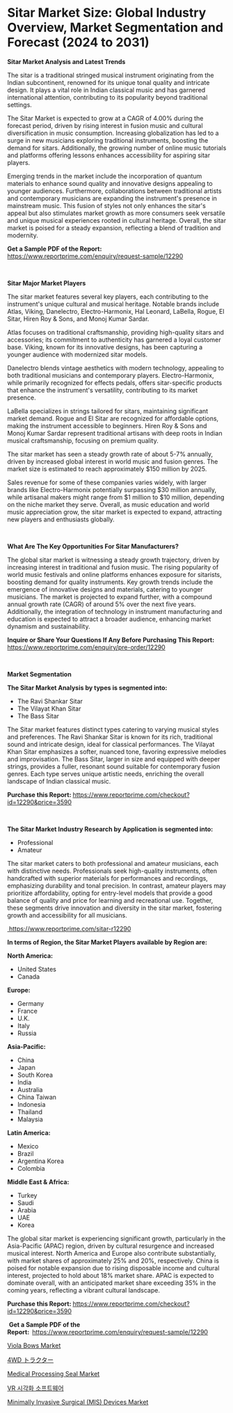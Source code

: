 <p><h1>Sitar Market Size: Global Industry Overview, Market Segmentation and Forecast (2024 to 2031)</h1></p><p><strong>Sitar Market Analysis and Latest Trends</strong></p>
<p><p>The sitar is a traditional stringed musical instrument originating from the Indian subcontinent, renowned for its unique tonal quality and intricate design. It plays a vital role in Indian classical music and has garnered international attention, contributing to its popularity beyond traditional settings. </p><p>The Sitar Market is expected to grow at a CAGR of 4.00% during the forecast period, driven by rising interest in fusion music and cultural diversification in music consumption. Increasing globalization has led to a surge in new musicians exploring traditional instruments, boosting the demand for sitars. Additionally, the growing number of online music tutorials and platforms offering lessons enhances accessibility for aspiring sitar players.</p><p>Emerging trends in the market include the incorporation of quantum materials to enhance sound quality and innovative designs appealing to younger audiences. Furthermore, collaborations between traditional artists and contemporary musicians are expanding the instrument's presence in mainstream music. This fusion of styles not only enhances the sitar's appeal but also stimulates market growth as more consumers seek versatile and unique musical experiences rooted in cultural heritage. Overall, the sitar market is poised for a steady expansion, reflecting a blend of tradition and modernity.</p></p>
<p><strong>Get a Sample PDF of the Report:&nbsp;</strong> <a href="https://www.reportprime.com/enquiry/request-sample/12290">https://www.reportprime.com/enquiry/request-sample/12290</a></p>
<p>&nbsp;</p>
<p><strong>Sitar Major Market Players</strong></p>
<p><p>The sitar market features several key players, each contributing to the instrument's unique cultural and musical heritage. Notable brands include Atlas, Viking, Danelectro, Electro-Harmonix, Hal Leonard, LaBella, Rogue, El Sitar, Hiren Roy & Sons, and Monoj Kumar Sardar. </p><p>Atlas focuses on traditional craftsmanship, providing high-quality sitars and accessories; its commitment to authenticity has garnered a loyal customer base. Viking, known for its innovative designs, has been capturing a younger audience with modernized sitar models.</p><p>Danelectro blends vintage aesthetics with modern technology, appealing to both traditional musicians and contemporary players. Electro-Harmonix, while primarily recognized for effects pedals, offers sitar-specific products that enhance the instrument's versatility, contributing to its market presence.</p><p>LaBella specializes in strings tailored for sitars, maintaining significant market demand. Rogue and El Sitar are recognized for affordable options, making the instrument accessible to beginners. Hiren Roy & Sons and Monoj Kumar Sardar represent traditional artisans with deep roots in Indian musical craftsmanship, focusing on premium quality.</p><p>The sitar market has seen a steady growth rate of about 5-7% annually, driven by increased global interest in world music and fusion genres. The market size is estimated to reach approximately $150 million by 2025. </p><p>Sales revenue for some of these companies varies widely, with larger brands like Electro-Harmonix potentially surpassing $30 million annually, while artisanal makers might range from $1 million to $10 million, depending on the niche market they serve. Overall, as music education and world music appreciation grow, the sitar market is expected to expand, attracting new players and enthusiasts globally.</p></p>
<p>&nbsp;</p>
<p><strong>What Are The Key Opportunities For Sitar Manufacturers?</strong></p>
<p><p>The global sitar market is witnessing a steady growth trajectory, driven by increasing interest in traditional and fusion music. The rising popularity of world music festivals and online platforms enhances exposure for sitarists, boosting demand for quality instruments. Key growth trends include the emergence of innovative designs and materials, catering to younger musicians. The market is projected to expand further, with a compound annual growth rate (CAGR) of around 5% over the next five years. Additionally, the integration of technology in instrument manufacturing and education is expected to attract a broader audience, enhancing market dynamism and sustainability.</p></p>
<p><strong>Inquire or Share Your Questions If Any Before Purchasing This Report:</strong> <a href="https://www.reportprime.com/enquiry/pre-order/12290">https://www.reportprime.com/enquiry/pre-order/12290</a></p>
<p>&nbsp;</p>
<p><strong>Market Segmentation</strong></p>
<p><strong>The Sitar Market Analysis by types is segmented into:</strong></p>
<p><ul><li>The Ravi Shankar Sitar</li><li>The Vilayat Khan Sitar</li><li>The Bass Sitar</li></ul></p>
<p><p>The Sitar market features distinct types catering to varying musical styles and preferences. The Ravi Shankar Sitar is known for its rich, traditional sound and intricate design, ideal for classical performances. The Vilayat Khan Sitar emphasizes a softer, nuanced tone, favoring expressive melodies and improvisation. The Bass Sitar, larger in size and equipped with deeper strings, provides a fuller, resonant sound suitable for contemporary fusion genres. Each type serves unique artistic needs, enriching the overall landscape of Indian classical music.</p></p>
<p><strong>Purchase this Report:&nbsp;</strong><a href="https://www.reportprime.com/checkout?id=12290&price=3590">https://www.reportprime.com/checkout?id=12290&price=3590</a></p>
<p>&nbsp;</p>
<p><strong>The Sitar Market Industry Research by Application is segmented into:</strong></p>
<p><ul><li>Professional</li><li>Amateur</li></ul></p>
<p><p>The sitar market caters to both professional and amateur musicians, each with distinctive needs. Professionals seek high-quality instruments, often handcrafted with superior materials for performances and recordings, emphasizing durability and tonal precision. In contrast, amateur players may prioritize affordability, opting for entry-level models that provide a good balance of quality and price for learning and recreational use. Together, these segments drive innovation and diversity in the sitar market, fostering growth and accessibility for all musicians.</p></p>
<p><a href="https://www.reportprime.com/sitar-r12290">&nbsp;https://www.reportprime.com/sitar-r12290</a></p>
<p><strong>In terms of Region, the Sitar Market Players available by Region are:</strong></p>
<p>
    <p> <strong> North America: </strong>
        <ul>
            <li>United States</li>
            <li>Canada</li>
        </ul>
        </p> 
    <p> <strong> Europe: </strong>
        <ul>
            <li>Germany</li>
            <li>France</li>
            <li>U.K.</li>
            <li>Italy</li>
            <li>Russia</li>
        </ul>
        </p> 
    <p> <strong> Asia-Pacific: </strong>
        <ul>
            <li>China</li>
            <li>Japan</li>
            <li>South Korea</li>
            <li>India</li>
            <li>Australia</li>
            <li>China Taiwan</li>
            <li>Indonesia</li>
            <li>Thailand</li>
            <li>Malaysia</li>
        </ul>
        </p> 
    <p> <strong> Latin America: </strong>
        <ul>
            <li>Mexico</li>
            <li>Brazil</li>
            <li>Argentina Korea</li>
            <li>Colombia</li>
        </ul>
        </p> 
    <p> <strong> Middle East & Africa: </strong>
        <ul>
            <li>Turkey</li>
            <li>Saudi</li>
            <li>Arabia</li>
            <li>UAE</li>
            <li>Korea</li>
        </ul>
    </p>
    </p>
<p><p>The global sitar market is experiencing significant growth, particularly in the Asia-Pacific (APAC) region, driven by cultural resurgence and increased musical interest. North America and Europe also contribute substantially, with market shares of approximately 25% and 20%, respectively. China is poised for notable expansion due to rising disposable income and cultural interest, projected to hold about 18% market share. APAC is expected to dominate overall, with an anticipated market share exceeding 35% in the coming years, reflecting a vibrant cultural landscape.</p></p>
<p><strong>Purchase this Report: </strong><a href="https://www.reportprime.com/checkout?id=12290&price=3590">https://www.reportprime.com/checkout?id=12290&price=3590</a></p>
<p>&nbsp;<strong>Get a Sample PDF of the Report:&nbsp;&nbsp;</strong><a href="https://www.reportprime.com/enquiry/request-sample/12290">https://www.reportprime.com/enquiry/request-sample/12290</a></p>
<p><strong></strong></p>
<p><p><a href="https://github.com/santosh758595/Market-Research-Report-List-6/blob/main/viola-bows-market.md">Viola Bows Market</a></p><p><a href="https://medium.com/@bproschd5/%EF%BC%94wd%E3%83%88%E3%83%A9%E3%82%AF%E3%82%BF%E3%83%BC%E3%81%AE%E5%B8%82%E5%A0%B4%E4%BA%88%E6%B8%AC-%E5%B8%82%E5%A0%B4%E5%8B%95%E5%90%91-%E3%81%8A%E3%82%88%E3%81%B3%E5%BD%B1%E9%9F%BF%E5%88%86%E6%9E%90-2024%E5%B9%B4-2031%E5%B9%B4-754fdeef3e16">4WD トラクター</a></p><p><a href="https://issuu.com/reportprime-2/docs/medical-processing-seal-market-size_3abfda3b6b84b3">Medical Processing Seal Market</a></p><p><a href="https://medium.com/@joespinka88967/vr-%EC%8B%9C%EA%B0%81%ED%99%94-%EC%86%8C%ED%94%84%ED%8A%B8%EC%9B%A8%EC%96%B4-%EC%8B%9C%EC%9E%A5-%EA%B7%9C%EB%AA%A8-%EC%84%B1%EC%9E%A5-%EB%8F%99%ED%96%A5-%EB%B0%8F-%EC%9C%A0%ED%98%95%EB%B3%84-%EC%9D%91%EC%9A%A9-%ED%94%84%EB%A1%9C%EA%B7%B8%EB%9E%A8%EB%B3%84-%EC%82%B0%EC%97%85-%EB%B6%84%EC%84%9D%EA%B3%BC-2024%EB%85%84%EB%B6%80%ED%84%B0-2031%EB%85%84%EA%B9%8C%EC%A7%80%EC%9D%98-%EC%98%88%EC%B8%A1-6f117c582374">VR 시각화 소프트웨어</a></p><p><a href="https://issuu.com/reportprime-2/docs/minimally-invasive-surgical-mis-dev_4794e26490629f">Minimally Invasive Surgical (MIS) Devices Market</a></p></p>